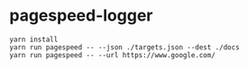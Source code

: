 pagespeed-logger
==========

```
yarn install
yarn run pagespeed -- --json ./targets.json --dest ./docs
yarn run pagespeed -- --url https://www.google.com/
```
